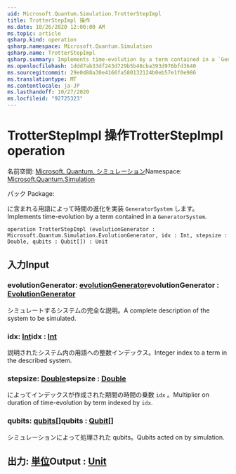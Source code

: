 ```yaml
---
uid: Microsoft.Quantum.Simulation.TrotterStepImpl
title: TrotterStepImpl 操作
ms.date: 10/26/2020 12:00:00 AM
ms.topic: article
qsharp.kind: operation
qsharp.namespace: Microsoft.Quantum.Simulation
qsharp.name: TrotterStepImpl
qsharp.summary: Implements time-evolution by a term contained in a `GeneratorSystem`.
ms.openlocfilehash: 1ddd7ab33df243d729b5b48cba393d976bfd3640
ms.sourcegitcommit: 29e0d88a30e4166fa580132124b0eb57e1f0e986
ms.translationtype: MT
ms.contentlocale: ja-JP
ms.lasthandoff: 10/27/2020
ms.locfileid: "92725323"
---
```

# <a name="trotterstepimpl-operation"></a><span data-ttu-id="7b1cb-102">TrotterStepImpl 操作</span><span class="sxs-lookup"><span data-stu-id="7b1cb-102">TrotterStepImpl operation</span></span>

<span data-ttu-id="7b1cb-103">名前空間: [Microsoft. Quantum. シミュレーション](xref:Microsoft.Quantum.Simulation)</span><span class="sxs-lookup"><span data-stu-id="7b1cb-103">Namespace: [Microsoft.Quantum.Simulation](xref:Microsoft.Quantum.Simulation)</span></span>

<span data-ttu-id="7b1cb-104">パック [](https://nuget.org/packages/)</span><span class="sxs-lookup"><span data-stu-id="7b1cb-104">Package: [](https://nuget.org/packages/)</span></span>


<span data-ttu-id="7b1cb-105">に含まれる用語によって時間の進化を実装 `GeneratorSystem` します。</span><span class="sxs-lookup"><span data-stu-id="7b1cb-105">Implements time-evolution by a term contained in a `GeneratorSystem`.</span></span>

```qsharp
operation TrotterStepImpl (evolutionGenerator : Microsoft.Quantum.Simulation.EvolutionGenerator, idx : Int, stepsize : Double, qubits : Qubit[]) : Unit
```


## <a name="input"></a><span data-ttu-id="7b1cb-106">入力</span><span class="sxs-lookup"><span data-stu-id="7b1cb-106">Input</span></span>

### <a name="evolutiongenerator--evolutiongenerator"></a><span data-ttu-id="7b1cb-107">evolutionGenerator: [evolutionGenerator](xref:Microsoft.Quantum.Simulation.EvolutionGenerator)</span><span class="sxs-lookup"><span data-stu-id="7b1cb-107">evolutionGenerator : [EvolutionGenerator](xref:Microsoft.Quantum.Simulation.EvolutionGenerator)</span></span>

<span data-ttu-id="7b1cb-108">シミュレートするシステムの完全な説明。</span><span class="sxs-lookup"><span data-stu-id="7b1cb-108">A complete description of the system to be simulated.</span></span>


### <a name="idx--int"></a><span data-ttu-id="7b1cb-109">idx: [Int](xref:microsoft.quantum.lang-ref.int)</span><span class="sxs-lookup"><span data-stu-id="7b1cb-109">idx : [Int](xref:microsoft.quantum.lang-ref.int)</span></span>

<span data-ttu-id="7b1cb-110">説明されたシステム内の用語への整数インデックス。</span><span class="sxs-lookup"><span data-stu-id="7b1cb-110">Integer index to a term in the described system.</span></span>


### <a name="stepsize--double"></a><span data-ttu-id="7b1cb-111">stepsize: [Double](xref:microsoft.quantum.lang-ref.double)</span><span class="sxs-lookup"><span data-stu-id="7b1cb-111">stepsize : [Double](xref:microsoft.quantum.lang-ref.double)</span></span>

<span data-ttu-id="7b1cb-112">によってインデックスが作成された期間の時間の乗数 `idx` 。</span><span class="sxs-lookup"><span data-stu-id="7b1cb-112">Multiplier on duration of time-evolution by term indexed by `idx`.</span></span>


### <a name="qubits--qubit"></a><span data-ttu-id="7b1cb-113">qubits: [qubits](xref:microsoft.quantum.lang-ref.qubit)[]</span><span class="sxs-lookup"><span data-stu-id="7b1cb-113">qubits : [Qubit](xref:microsoft.quantum.lang-ref.qubit)[]</span></span>

<span data-ttu-id="7b1cb-114">シミュレーションによって処理された qubits。</span><span class="sxs-lookup"><span data-stu-id="7b1cb-114">Qubits acted on by simulation.</span></span>



## <a name="output--unit"></a><span data-ttu-id="7b1cb-115">出力: [単位](xref:microsoft.quantum.lang-ref.unit)</span><span class="sxs-lookup"><span data-stu-id="7b1cb-115">Output : [Unit](xref:microsoft.quantum.lang-ref.unit)</span></span>

